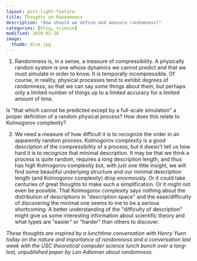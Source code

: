 ```yaml
---
layout: post-light-feature
title: Thoughts on Randomness
description: "How should we define and measure randomness?"
categories: [blog, science]
modified: 2010-02-28
image:
  thumb: dice.jpg
---
```

1) Randomness is, in a sense, a measure of compressibility.  A physically random system is one whose dynamics we cannot predict and that we must simulate in order to know.  It is temporally incompressible.  Of course, in reality, physical processes tend to exhibit <em>degrees</em> of randomness, so that we can say <em>some</em> things about them, but perhaps only a limited number of things up to a limited accuracy for a limited amount of time.

Is "that which cannot be predicted except by a full-scale simulation" a proper definition of a random physical process?  How does this relate to Kolmogorov complexity?  

2) We need a measure of how difficult it is to recognize the order in an apparently random process.  Kolmogorov complexity is a good description of the compressibility of a process, but it doesn't tell us how hard it is to recognize that minimal description.  It may be that we think a process is quite random, requires a long description length, and thus has high Kolmogorov complexity but, with just one little insight, we will find some beautiful underlying structure and our minimal description length (and Kolmogorov complexity) drop enormously.  Or it could take centuries of great thoughts to make such a simplification.  Or it might not even be possible.  That Kolmogorov complexity says nothing about the distribution of descriptions in "description space" and the ease/difficulty of discovering the minimal one seems to me to be a serious shortcoming.  A better understanding of the "difficulty of description" might give us some interesting information about scientific theory and what types are "easier" or "harder" than others to discover. 

<em>These thoughts are inspired by a lunchtime conversation with Henry Yuen today on the nature and importance of randomness and a conversation last week with the USC theoretical computer science lunch bunch over a long-lost, unpublished paper by Len Adleman about randomness.</em>